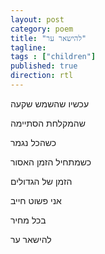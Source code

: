 ```yaml
---
layout: post
category: poem
title: "להישאר ער"
tagline:
tags : ["children"]
published: true
direction: rtl
---
```


עכשיו שהשמש שקעה

שהמקלחת הסתיימה

כשהכל נגמר

כשמתחיל הזמן האסור

הזמן של הגדולים

אני פשוט חייב

בכל מחיר

להישאר ער
